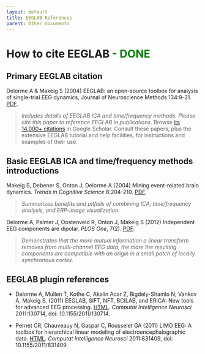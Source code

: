 ```yaml
---
layout: default
title: EEGLAB References
parent: Other documents
---
```

How to cite EEGLAB <font color=green>- DONE</font>
====

## Primary EEGLAB citation

Delorme A & Makeig S (2004) EEGLAB: an open-source toolbox for analysis of single-trial EEG
dynamics, Journal of Neuroscience Methods 134:9-21. [PDF](http://sccn.ucsd.edu/eeglab/download/eeglab_jnm03.pdf).
<blockquote>
<i>Includes details of EEGLAB ICA and time/frequency methods. Please cite this paper to reference EEGLAB in publications.</i> Browse <a href="http://scholar.google.com/scholar?cites=6160226079476557314&as_sdt=2005&sciodt=0,5&hl=en">its 14,000+ citations</a> in Google Scholar. Consult
these papers, plus the extensive EEGLAB tutorial and help
facilities, for instructions and examples of their use.
</blockquote>

## Basic EEGLAB ICA and time/frequency methods introductions

Makeig S, Debener S, Onton J, Delorme A (2004) Mining event-related
brain dynamics. *Trends in Cognitive Science* 8:204-210. [PDF](http://sccn.ucsd.edu/~scott/pdf/TICS04_Preprint.pdf).
<blockquote>
<i>Summarizes benefits and pitfalls of combining ICA, time/frequency
analysis, and ERP-image visualization</i>.
</blockquote>

Delorme A, Palmer J, Oostenveld R, Onton J, Makeig S (2012) Independent
EEG components are
dipolar. *PLOS One*, 7(2). [PDF](http://www.plosone.org/article/info%3Adoi%2F10.1371%2Fjournal.pone.0030135).
<blockquote>
<i>Demonstrates that the more mutual information a linear transform
removes from multi-channel EEG data, the more the resulting components
are compatible with an origin in a small patch of locally synchronous
cortex.</i>
</blockquote>

## EEGLAB plugin references

- Delorme A, Mullen T, Kothe C, Akalin Acar Z, Bigdely-Shamlo N, Vankov A,
Makeig S. (2011) EEGLAB, SIFT, NFT, BCILAB, and ERICA: New tools for
advanced EEG processing. [HTML](http://www.hindawi.com/journals/cin/2011/130714/). *Computat Intelligence Neurosci* 2011:130714, doi: 10.1155/2011/130714.

- Pernet CR, Chauveauy N, Gaspar C, Rousselet GA (2011) LIMO EEG: A
toolbox for hierarchical linear modeling of electroencephalographic
data. [HTML](http://www.hindawi.com/journals/cin/2011/831409/). *Computat Intelligence Neurosci* 2011:831409, doi: 10.1155/2011/831409. 
